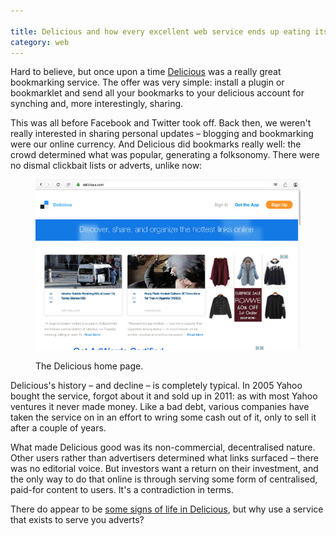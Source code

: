 ```yaml
---

title: Delicious and how every excellent web service ends up eating itself
category: web
---
```


Hard to believe, but once upon a time [Delicious](http://delicious.com) was a really great bookmarking service. The offer was very simple: install a plugin or bookmarklet and send all your bookmarks to your delicious account for synching and, more interestingly, sharing.

This was all before Facebook and Twitter took off. Back then, we weren't really interested in sharing personal updates &#8211; blogging and bookmarking were our online currency. And Delicious did bookmarks really well: the crowd determined what was popular, generating a folksonomy. There were no dismal clickbait lists or adverts, unlike now:

<figure class="figure">

<img src="/images/delicious.jpg" alt="The Delicious home page">

<figcaption class="figcaption"><p>The Delicious home page.</p></figcaption>

</figure>

Delicious's history &#8211; and decline &#8211; is completely typical. In 2005 Yahoo bought the service, forgot about it and sold up in 2011: as with most Yahoo ventures it never made money. Like a bad debt, various companies have taken the service on in an effort to wring some cash out of it, only to sell it after a couple of years.

What made Delicious good was its non-commercial, decentralised nature. Other users rather than advertisers determined what links surfaced &#8211; there was no editorial voice. But investors want a return on their investment, and the only way to do that online is through serving some form of centralised, paid-for content to users. It's a contradiction in terms.

There do appear to be [some signs of life in Delicious](http://blog.delicious.com/2016/01/delicious-changes/), but why use a service that exists to serve you adverts?
